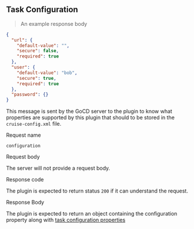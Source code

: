 ## Task Configuration

> An example response body

```json
{
  "url": {
    "default-value": "",
    "secure": false,
    "required": true
  },
  "user": {
    "default-value": "bob",
    "secure": true,
    "required": true
  },
  "password": {}
}
```

This message is sent by the GoCD server to the plugin to know what properties are supported by this plugin that should to be stored in the `cruise-config.xml` file.

<p class='request-name-heading'>Request name</p>

`configuration`

<p class='request-body-heading'>Request body</p>

The server will not provide a request body.

<p class='response-code-heading'>Response code</p>

The plugin is expected to return status `200` if it can understand the request.

<p class='response-body-heading'>Response Body</p>

The plugin is expected to return an object containing the configuration property along with [task configuration properties](#the-task-configuration-response-object)
